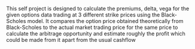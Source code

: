 This self project is designed to calculate the premiums, delta, vega for the given options data trading at 3 different  strike prices using the Black-Scholes model.
It compares the option price obtained theoretically from Black-Scholes to the actual market trading price for the same price to calculate the arbitrage opportunity and estimate roughly the profit which could be made from it apart from the usual cashflow 
